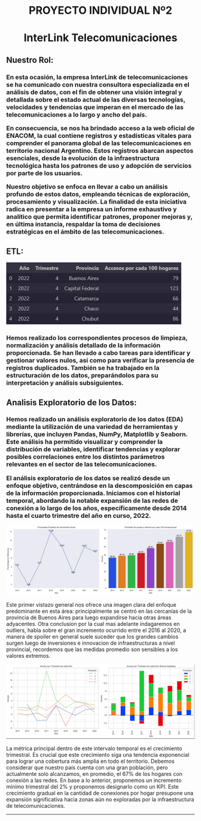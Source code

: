 <h1 align="center"> PROYECTO INDIVIDUAL Nº2</h1>
<h1 align="center">InterLink Telecomunicaciones</h1>

## Nuestro Rol:

<h3>En esta ocasión, la empresa InterLink de telecomunicaciones se ha comunicado con nuestra consultora especializada en el análisis de datos, con el fin de obtener una visión integral y detallada sobre el estado actual de las diversas tecnologías, velocidades y tendencias que imperan en el mercado de las telecomunicaciones a lo largo y ancho del país.

En consecuencia, se nos ha brindado acceso a la web oficial de ENACOM, la cual contiene registros y estadísticas vitales para comprender el panorama global de las telecomunicaciones en territorio nacional Argentino. Estos registros abarcan aspectos esenciales, desde la evolución de la infraestructura tecnológica hasta los patrones de uso y adopción de servicios por parte de los usuarios.

Nuestro objetivo se enfoca en llevar a cabo un análisis profundo de estos datos, empleando técnicas de exploración, procesamiento y visualización. La finalidad de esta iniciativa radica en presentar a la empresa un informe exhaustivo y analítico que permita identificar patrones, proponer mejoras y, en última instancia, respaldar la toma de decisiones estratégicas en el ámbito de las telecomunicaciones.</h3>

## ETL:

![Alt text](/image/image2.png)

<h3>Hemos realizado los correspondientes procesos de limpieza, normalización y análisis detallado de la información proporcionada. Se han llevado a cabo tareas para identificar y gestionar valores nulos, así como para verificar la presencia de registros duplicados. También se ha trabajado en la estructuración de los datos, preparándolos para su interpretación y análisis subsiguientes.</h3>

## Analisis Exploratorio de los Datos:

<h3>Hemos realizado un análisis exploratorio de los datos (EDA) mediante la utilización de una variedad de herramientas y librerías, que incluyen Pandas, NumPy, Matplotlib y Seaborn. Este análisis ha permitido visualizar y comprender la distribución de variables, identificar tendencias y explorar posibles correlaciones entre los distintos parámetros relevantes en el sector de las telecomunicaciones.

El análisis exploratorio de los datos se realizó desde un enfoque objetivo, centrándose en la descomposición en capas de la información proporcionada. Iniciamos con el historial temporal, abordando la notable expansión de las redes de conexión a lo largo de los años, específicamente desde 2014 hasta el cuarto trimestre del año en curso, 2022.</h3>

![Alt text](/image/image.png)

Este primer vistazo general nos ofrece una imagen clara del enfoque predominante en esta área: principalmente se centró en las cercanías de la provincia de Buenos Aires para luego expandirse hacia otras áreas adyacentes.
Otra conclusion por la cual mas adelante indagaremos en outliers, habla sobre el gran incremento ocurrido entre el 2016 al 2020, a manera de spoiler en general suele suceder que los grandes cambios surgen luego de inversiones e innovacion de infraestructuras a nivel provincial, recordemos que las medidas promedio son sensibles a los valores extremos.



![Alt text](/image/image1.png)

La métrica principal dentro de este intervalo temporal es el crecimiento trimestral. Es crucial que este crecimiento siga una tendencia exponencial para lograr una cobertura más amplia en todo el territorio. Debemos considerar que nuestro país cuenta con una gran población, pero actualmente solo alcanzamos, en promedio, el 67% de los hogares con conexión a las redes. En base a lo anterior, proponemos un incremento mínimo trimestral del 2% y proponemos designarlo como un KPI.
Este crecimiento gradual en la cantidad de conexiones por hogar presupone una expansión significativa hacia zonas aún no exploradas por la infraestructura de telecomunicaciones.

---






